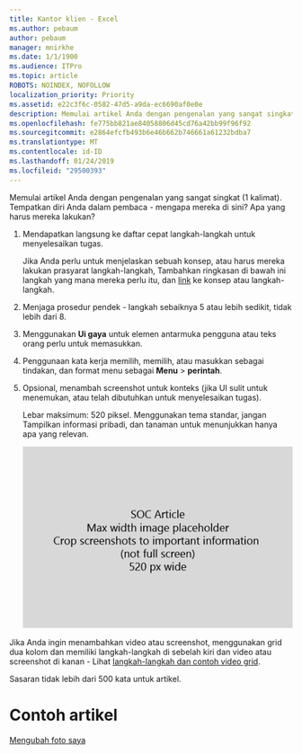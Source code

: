 ```yaml
---
title: Kantor klien - Excel
ms.author: pebaum
author: pebaum
manager: mnirkhe
ms.date: 1/1/1900
ms.audience: ITPro
ms.topic: article
ROBOTS: NOINDEX, NOFOLLOW
localization_priority: Priority
ms.assetid: e22c3f6c-0582-47d5-a9da-ec6690af0e0e
description: Memulai artikel Anda dengan pengenalan yang sangat singkat (1 kalimat). Tempatkan diri Anda dalam pembaca - mengapa mereka di sini? Apa yang harus mereka lakukan?
ms.openlocfilehash: fe775bb821ae84058806d45cd76a42bb99f96f92
ms.sourcegitcommit: e2864efcfb493b6e46b662b746661a61232bdba7
ms.translationtype: MT
ms.contentlocale: id-ID
ms.lasthandoff: 01/24/2019
ms.locfileid: "29500393"
---
```

Memulai artikel Anda dengan pengenalan yang sangat singkat (1 kalimat). Tempatkan diri Anda dalam pembaca - mengapa mereka di sini? Apa yang harus mereka lakukan? 
  
1. Mendapatkan langsung ke daftar cepat langkah-langkah untuk menyelesaikan tugas.
    
    Jika Anda perlu untuk menjelaskan sebuah konsep, atau harus mereka lakukan prasyarat langkah-langkah, Tambahkan ringkasan di bawah ini langkah yang mana mereka perlu itu, dan [link](https://support.office.com/article/f37e7984-cf03-4fde-92d3-82970d7e241b.aspx) ke konsep atau langkah-langkah. 
    
2. Menjaga prosedur pendek - langkah sebaiknya 5 atau lebih sedikit, tidak lebih dari 8.
    
3. Menggunakan **Ui gaya** untuk elemen antarmuka pengguna atau teks orang perlu untuk memasukkan. 
    
4. Penggunaan kata kerja memilih, memilih, atau masukkan sebagai tindakan, dan format menu sebagai **Menu** \> **perintah**.
    
5. Opsional, menambah screenshot untuk konteks (jika UI sulit untuk menemukan, atau telah dibutuhkan untuk menyelesaikan tugas).
    
    Lebar maksimum: 520 piksel. Menggunakan tema standar, jangan Tampilkan informasi pribadi, dan tanaman untuk menunjukkan hanya apa yang relevan. 
    
    ![Pengganti - lebar maksimum untuk SOC artikel seni adalah 520 piksel](media/7d43d3be-8658-4a5b-aa15-ed62a47a2b24.png)
  
Jika Anda ingin menambahkan video atau screenshot, menggunakan grid dua kolom dan memiliki langkah-langkah di sebelah kiri dan video atau screenshot di kanan - Lihat [langkah-langkah dan contoh video grid](https://support.office.com/article/14ce8e82-efa0-47f5-bb84-94f078db3dae.aspx). 
  
Sasaran tidak lebih dari 500 kata untuk artikel.
  
# <a name="example-article"></a>Contoh artikel

[Mengubah foto saya](https://support.office.com/article/555376e0-1fca-49ba-8434-307a0525c767.aspx)
  

